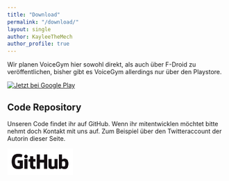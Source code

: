 ```yaml
---
title: "Download"
permalink: "/download/"
layout: single
author: KayleeTheMech
author_profile: true
---
```


Wir planen VoiceGym hier sowohl direkt, als auch über F-Droid zu veröffentlichen, bisher gibt es VoiceGym allerdings nur über den Playstore.

<a href='https://play.google.com/store/apps/details?id=de.voicegym.voicegym&pcampaignid=MKT-Other-global-all-co-prtnr-py-PartBadge-Mar2515-1'>
<img width="30%" alt='Jetzt bei Google Play' src='https://play.google.com/intl/en_us/badges/images/generic/de_badge_web_generic.png'/></a>

## Code Repository

Unseren Code findet ihr auf GitHub. Wenn ihr mitentwicklen möchtet bitte nehmt doch Kontakt mit uns auf. Zum Beispiel über den Twitteraccount der Autorin dieser Seite.

<a href='https://github.com/VoiceGym/voicegym'>
<img width="30%" alt='Hier findet ihr unser Code Repository auf Github' src='/images/GitHub_Logo.png'/></a>
